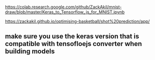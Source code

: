https://colab.research.google.com/github/ZackAkil/mnist-draw/blob/master/Keras_to_Tensorflow_js_for_MNIST.ipynb

https://zackakil.github.io/optimising-basketball/shot%20prediction/app/

## make sure you use the keras version that is compatible with tensofloejs converter when building models
